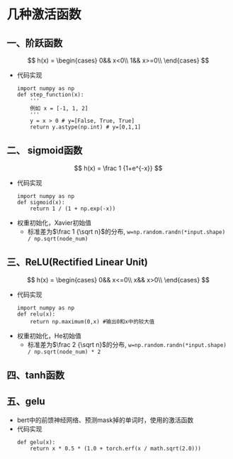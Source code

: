 # 几种激活函数

## 一、阶跃函数
$$
h(x) =  \begin{cases}
        0&&     x<0\\
        1&&     x>=0\\
        \end{cases}
$$
- 代码实现
    ```
    import numpy as np
    def step_function(x):
        '''
        例如 x = [-1, 1, 2]
        '''
        y = x > 0 # y=[False, True, True]
        return y.astype(np.int) # y=[0,1,1]
    ```

## 二、 sigmoid函数
$$
h(x) = \frac 1 {1+e^{-x}}
$$
- 代码实现
    ```
    import numpy as np
    def sigmoid(x):
        return 1 / (1 + np.exp(-x))
    ```
- 权重初始化，Xavier初始值
    - 标准差为$\frac 1 {\sqrt n}$的分布, `w=np.random.randn(*input.shape) / np.sqrt(node_num)`

## 三、ReLU(Rectified Linear Unit)
$$
h(x) =  \begin{cases}
        0&&     x<=0\\
        x&&     x>0\\
        \end{cases}
$$
- 代码实现
    ```
    import numpy as np
    def relu(x):
        return np.maximum(0,x) #输出0和x中的较大值
    ```
- 权重初始化，He初始值
    - 标准差为$\frac 2 {\sqrt n}$的分布, `w=np.random.randn(*input.shape) / np.sqrt(node_num) * 2`

## 四、tanh函数

## 五、gelu
- bert中的前馈神经网络、预测mask掉的单词时，使用的激活函数
- 代码实现
    ```
    def gelu(x):
        return x * 0.5 * (1.0 + torch.erf(x / math.sqrt(2.0)))
    ```